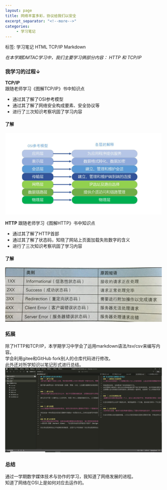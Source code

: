 ```yaml
---
layout: page
title: 网络丰富多彩，协议给我们以安全
excerpt_separator: "<!--more-->"
categories:
     - 学习笔记
---  
```

标签: 学习笔记 HTML TCP/IP Markdown
<!--more--> 
*在本学期DMTAC学习中，我们主要学习俩部分内容：*
*HTTP 和 TCP/IP*

### 我学习的过程↓  
**TCP/IP**  
跟随老师学习《图解TCP/IP》书中知识点  
- 通过其了解了OSI参考模型
- 通过其了解了网络安全构成要素、安全协议等
- 进行了三次知识考察巩固了学习内容   

#### 了解  
![OSI模型](/assets/images/OSI.png)  

**HTTP**
跟随老师学习《图解HTTP》书中知识点  
- 通过其了解了HTTP首部
- 通过其了解了状态码，知晓了网站上页面加载失败数字的含义
- 进行了三次知识考察巩固了学习内容   

#### 了解
![状态码](/assets/images/sc.png)

### 拓展
除了HTTP和TCP/IP，本学期学习中学会了运用markdown语法/tsv/csv来编写内容。  
学会利用gitee和GitHub fork别人的仓库代码进行修改。  
此外还对所学知识以笔记形式进行总结。  
![学习笔记](/assets/images/wuxue.png)    

### 总结
通过一学期数字媒体技术与协作的学习，我知道了网络发展的进程。    
知道了网络在OSI上是如何对应去运作的。


